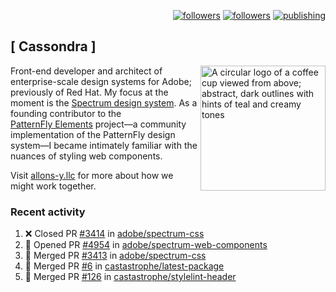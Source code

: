 <p align="right"><a rel="me" href="https://front-end.social/@castastrophe">
    <img alt="followers" title="Follow me on Mastodon" src="https://img.shields.io/mastodon/follow/109297102751309835?domain=https%3A%2F%2Ffront-end.social&label=Follow&logo=mastodon&logoColor=white&style=for-the-badge&labelColor=008080&color=006969"/></a>
  <a href="https://codepen.io/castastrophe/">
    <img alt="followers" title="Follow me on CodePen" src="https://img.shields.io/badge/23-1?color=640464&labelColor=7c007c&style=for-the-badge&logo=codepen&label=Follow"/></a>
<a href="https://castastrophe.medium.com/">
    <img alt="publishing" title="View articles on Medium" src="https://img.shields.io/badge/107-1?color=666&labelColor=444&label=subscribe&logo=medium&logoColor=white&style=for-the-badge"/></a>
</p>

## [&nbsp;Cassondra&nbsp;]

<img align="right" src="https://github-production-user-asset-6210df.s3.amazonaws.com/1840295/253016758-ba468774-1cd3-42c2-8f43-947b5eeb5edf.png" height="200" alt="A circular logo of a coffee cup viewed from above; abstract, dark outlines with hints of teal and creamy tones">

Front-end developer and architect of enterprise-scale design systems for Adobe; previously of Red Hat. My focus at the moment is the [Spectrum design system](https://github.com/adobe/spectrum-css). As a founding contributor to the [PatternFly&nbsp;Elements](https://github.com/patternfly/patternfly-elements) project&mdash;a community implementation of the PatternFly design system&mdash;I became intimately familiar with the nuances of styling web components.

Visit [allons-y.llc](http://allons-y.llc/) for more about how we might work together.

### Recent activity

<!--START_SECTION:activity-->
1. ❌ Closed PR [#3414](https://github.com/adobe/spectrum-css/pull/3414) in [adobe/spectrum-css](https://github.com/adobe/spectrum-css)
2. 💪 Opened PR [#4954](https://github.com/adobe/spectrum-web-components/pull/4954) in [adobe/spectrum-web-components](https://github.com/adobe/spectrum-web-components)
3. 🎉 Merged PR [#3413](https://github.com/adobe/spectrum-css/pull/3413) in [adobe/spectrum-css](https://github.com/adobe/spectrum-css)
4. 🎉 Merged PR [#6](https://github.com/castastrophe/latest-package/pull/6) in [castastrophe/latest-package](https://github.com/castastrophe/latest-package)
5. 🎉 Merged PR [#126](https://github.com/castastrophe/stylelint-header/pull/126) in [castastrophe/stylelint-header](https://github.com/castastrophe/stylelint-header)
<!--END_SECTION:activity-->
